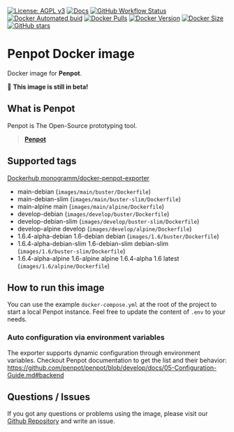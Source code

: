 [![License: AGPL v3][uri_license_image]][uri_license]
[![Docs](https://img.shields.io/badge/Docs-Github%20Pages-blue)](https://monogramm.github.io/penpot-exporter/)
[![GitHub Workflow Status](https://img.shields.io/github/workflow/status/Monogramm/docker-penpot-exporter/Docker%20Image%20CI)](https://github.com/Monogramm/docker-penpot-exporter/actions)
[![Docker Automated buid](https://img.shields.io/docker/cloud/build/monogramm/docker-penpot-exporter.svg)](https://hub.docker.com/r/monogramm/docker-penpot-exporter/)
[![Docker Pulls](https://img.shields.io/docker/pulls/monogramm/docker-penpot-exporter.svg)](https://hub.docker.com/r/monogramm/docker-penpot-exporter/)
[![Docker Version](https://images.microbadger.com/badges/version/monogramm/docker-penpot-exporter.svg)](https://microbadger.com/images/monogramm/docker-penpot-exporter)
[![Docker Size](https://images.microbadger.com/badges/image/monogramm/docker-penpot-exporter.svg)](https://microbadger.com/images/monogramm/docker-penpot-exporter)
[![GitHub stars](https://img.shields.io/github/stars/Monogramm/docker-penpot-exporter?style=social)](https://github.com/Monogramm/docker-penpot-exporter)

# **Penpot** Docker image

Docker image for **Penpot**.

🚧 **This image is still in beta!**

## What is **Penpot**

Penpot is The Open-Source prototyping tool.

> [**Penpot**](https://www.penpot.app/)

## Supported tags

[Dockerhub monogramm/docker-penpot-exporter](https://hub.docker.com/r/monogramm/docker-penpot-exporter/)

<!-- >Docker Tags -->

-   main-debian  (`images/main/buster/Dockerfile`)
-   main-debian-slim  (`images/main/buster-slim/Dockerfile`)
-   main-alpine main  (`images/main/alpine/Dockerfile`)
-   develop-debian  (`images/develop/buster/Dockerfile`)
-   develop-debian-slim  (`images/develop/buster-slim/Dockerfile`)
-   develop-alpine develop  (`images/develop/alpine/Dockerfile`)
-   1.6.4-alpha-debian 1.6-debian debian  (`images/1.6/buster/Dockerfile`)
-   1.6.4-alpha-debian-slim 1.6-debian-slim debian-slim  (`images/1.6/buster-slim/Dockerfile`)
-   1.6.4-alpha-alpine 1.6-alpine alpine 1.6.4-alpha 1.6 latest  (`images/1.6/alpine/Dockerfile`)

<!-- <Docker Tags -->

## How to run this image

You can use the example `docker-compose.yml` at the root of the project to start a local Penpot instance.
Feel free to update the content of `.env` to your needs.

### Auto configuration via environment variables

The exporter supports dynamic configuration through environment variables.
Checkout Penpot documentation to get the list and their behavior: <https://github.com/penpot/penpot/blob/develop/docs/05-Configuration-Guide.md#backend>

## Questions / Issues

If you got any questions or problems using the image, please visit our [Github Repository](https://github.com/Monogramm/docker-penpot-exporter) and write an issue.

[uri_license]: http://www.gnu.org/licenses/agpl.html

[uri_license_image]: https://img.shields.io/badge/License-AGPL%20v3-blue.svg
